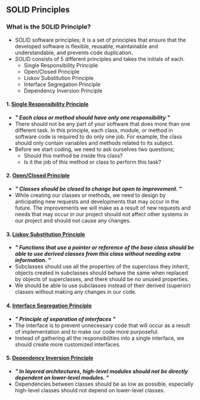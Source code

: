 ## SOLID Principles
### What is the SOLID Principle?
- SOLID software principles; It is a set of principles that ensure that the developed software is flexible, reusable, maintainable and understandable, and prevents code duplication.
- SOLID consists of 5 different principles and takes the initials of each.
  - Single Responsibility Principle
  - Open/Closed Principle
  - Liskov Substitution Principle
  - Interface Segregation Principle
  - Dependency Inversion Principle

#### 1. [Single Responsibility Principle](https://github.com/iremakalp/Solid-Principles-Tutorials/blob/master/Single-Responsibility-Principle/Program.cs)
- ***" Each class or method should have only one responsibility "***
- There should not be any part of your software that does more than one different task. In this principle, each class, module, or method in software code is required to do only one job. For example, the class should only contain variables and methods related to its subject.
- Before we start coding, we need to ask ourselves two questions;
  - Should this method be inside this class?
  - Is it the job of this method or class to perform this task?

#### 2. [Open/Closed Principle](https://github.com/iremakalp/Solid-Principles-Tutorials/blob/master/Open-Closed-Principle/Program.cs)
- ***" Classes should be closed to change but open to improvement. "***
- While creating our classes or methods, we need to design by anticipating new requests and developments that may occur in the future. The improvements we will make as a result of new requests and needs that may occur in our project should not affect other systems in our project and should not cause any changes.

#### 3. [Liskov Substitution Principle](https://github.com/iremakalp/Solid-Principles-Tutorials/blob/master/Liskov-Substitution-Principle/Program.cs)
- ***" Functions that use a pointer or reference of the base class should be able to use derived classes from this class without needing extra information. "***
- Subclasses should use all the properties of the superclass they inherit, objects created in subclasses should behave the same when replaced by objects of superclasses, and there should be no unused properties.
- We should be able to use subclasses instead of their derived (superior) classes without making any changes in our code.

#### 4. [Interface Segregation Principle](https://github.com/iremakalp/Solid-Principles-Tutorials/blob/master/Interface-Segregation-Principle/Program.cs)
- ***" Principle of separation of interfaces "***
- The interface is to prevent unnecessary code that will occur as a result of implementation and to make our code more purposeful.
- Instead of gathering all the responsibilities into a single interface, we should create more customized interfaces.

#### 5. [Dependency Inversion Principle](https://github.com/iremakalp/Solid-Principles-Tutorials/blob/master/Dependency-Inversion-Principle/Program.cs)
- ***" In layered architectures, high-level modules should not be directly dependent on lower-level modules. "***
- Dependencies between classes should be as low as possible, especially high-level classes should not depend on lower-level classes.

